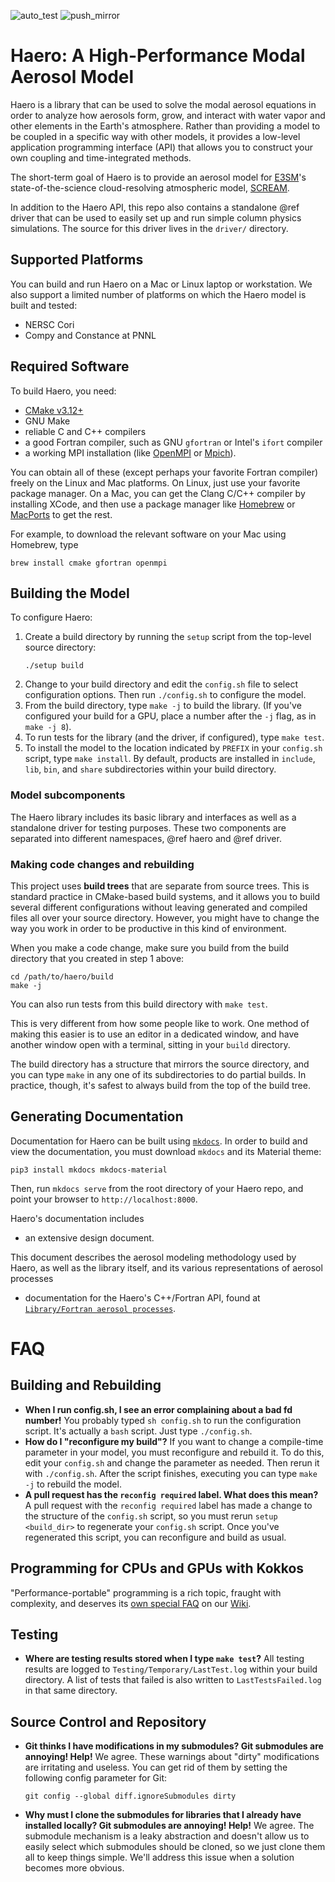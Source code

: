 ![auto_test](https://github.com/jeff-cohere/haero/actions/workflows/auto_test.yml/badge.svg)
![push_mirror](https://github.com/jeff-cohere/haero/actions/workflows/push_mirror.yml/badge.svg)

# Haero: A High-Performance Modal Aerosol Model

Haero is a library that can be used to solve the modal aerosol equations in
order to analyze how aerosols form, grow, and interact with water vapor and
other elements in the Earth's atmosphere. Rather than providing a model to be
coupled in a specific way with other models, it provides a low-level application
programming interface (API) that allows you to construct your own coupling and
time-integrated methods.

The short-term goal of Haero is to provide an aerosol model for
[E3SM](https://github.com/E3SM-Project)'s state-of-the-science cloud-resolving
atmospheric model, [SCREAM](https://github.com/E3SM-Project/scream).

In addition to the Haero API, this repo also contains a standalone @ref driver
that can be used to easily set up and run simple column physics simulations. The
source for this driver lives in the `driver/` directory.

## Supported Platforms

You can build and run Haero on a Mac or Linux laptop or workstation. We
also support a limited number of platforms on which the Haero model is built and
tested:

* NERSC Cori
* Compy and Constance at PNNL

## Required Software

To build Haero, you need:

* [CMake v3.12+](https://cmake.org/)
* GNU Make
* reliable C and C++ compilers
* a good Fortran compiler, such as GNU `gfortran` or Intel's `ifort` compiler
* a working MPI installation (like [OpenMPI](https://www.open-mpi.org/) or
  [Mpich](https://www.mpich.org/)).

You can obtain all of these (except perhaps your favorite Fortran compiler)
freely on the Linux and Mac platforms. On Linux, just use your favorite package
manager. On a Mac, you can get the Clang C/C++ compiler by installing XCode, and
then use a package manager like [Homebrew](https://brew.sh/) or
[MacPorts](https://www.macports.org/) to get the rest.

For example, to download the relevant software on your Mac using Homebrew, type

```
brew install cmake gfortran openmpi
```

## Building the Model

To configure Haero:

1. Create a build directory by running the `setup` script from the top-level
   source directory:
   ```
   ./setup build
   ```
2. Change to your build directory and edit the `config.sh` file to select
   configuration options. Then run `./config.sh` to configure the model.
3. From the build directory, type `make -j` to build the library. (If you've
   configured your build for a GPU, place a number after the `-j` flag, as in
   `make -j 8`).
4. To run tests for the library (and the driver, if configured), type
   `make test`.
5. To install the model to the location indicated by `PREFIX` in your
   `config.sh` script, type `make install`. By default, products are installed
   in `include`, `lib`, `bin`, and `share` ѕubdirectories within your build
   directory.

### Model subcomponents

The Haero library includes its basic library and interfaces as well as a standalone
driver for testing purposes.  These two components are separated into different
namespaces, @ref haero and @ref driver.


### Making code changes and rebuilding

This project uses **build trees** that are separate from source trees. This
is standard practice in CMake-based build systems, and it allows you to build
several different configurations without leaving generated and compiled files
all over your source directory. However, you might have to change the way you
work in order to be productive in this kind of environment.

When you make a code change, make sure you build from the build directory that
you created in step 1 above:

```
cd /path/to/haero/build
make -j
```

You can also run tests from this build directory with `make test`.

This is very different from how some people like to work. One method of making
this easier is to use an editor in a dedicated window, and have another window
open with a terminal, sitting in your `build` directory.

The build directory has a structure that mirrors the source directory, and you
can type `make` in any one of its subdirectories to do partial builds. In
practice, though, it's safest to always build from the top of the build tree.

## Generating Documentation

Documentation for Haero can be built using [`mkdocs`](https://squidfunk.github.io/mkdocs-material/). In order to build and view the
documentation, you must download `mkdocs` and its Material theme:

```pip3 install mkdocs mkdocs-material```

Then, run `mkdocs serve` from the root directory of your Haero repo, and point your browser to `http://localhost:8000`.

Haero's documentation includes

* an extensive design document.
<!-- , which is built in the `docs/design` directory within your build directory.  -->
  This document describes the aerosol modeling
  methodology used by Haero, as well as the library itself, and its various
  representations of aerosol processes

* documentation for the Haero's C++/Fortran API, found at [`Library/Fortran aerosol processes`](http://localhost:8000/library/#fortran-aerosol-processes).

# FAQ

## Building and Rebuilding

+ **When I run config.sh, I see an error complaining about a bad fd number!**
  You probably typed `sh config.sh` to run the configuration script. It's
  actually a `bash` script. Just type `./config.sh`.
+ **How do I "reconfigure my build"?** If you want to change a compile-time
  parameter in your model, you must reconfigure and rebuild it. To do this,
  edit your `config.sh` and change the parameter as needed. Then rerun it with
  `./config.sh`. After the script finishes, executing you can type `make -j` to
  rebuild the model.
+ **A pull request has the `reconfig required` label. What does this mean?**
  A pull request with the `reconfig required` label has made a change to the
  structure of the `config.sh` script, so you must rerun `setup <build_dir>`
  to regenerate your `config.sh` script. Once you've regenerated this script,
  you can reconfigure and build as usual.

## Programming for CPUs and GPUs with Kokkos

"Performance-portable" programming is a rich topic, fraught with complexity,
and deserves its [own special FAQ](https://github.com/jeff-cohere/haero/wiki/Cxx---Kokkos-Programming-FAQ)
on our [Wiki](https://github.com/jeff-cohere/haero/wiki).

## Testing

+ **Where are testing results stored when I type `make test`?** All testing
 results are logged to `Testing/Temporary/LastTest.log` within your build
 directory. A list of tests that failed is also written to `LastTestsFailed.log`
 in that same directory.

## Source Control and Repository

+ **Git thinks I have modifications in my submodules? Git submodules are
  annoying! Help!** We agree. These warnings about "dirty" modifications
  are irritating and useless. You can get rid of them by setting the
  following config parameter for Git:

  ```
  git config --global diff.ignoreSubmodules dirty
  ```
+ **Why must I clone the submodules for libraries that I already have installed
  locally? Git submodules are annoying! Help!** We agree. The submodule
  mechanism is a leaky abstraction and doesn't allow us to easily select which
  submodules should be cloned, so we just clone them all to keep things simple.
  We'll address this issue when a solution becomes more obvious.

